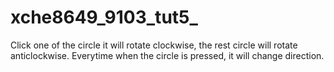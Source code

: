 # xche8649_9103_tut5_
Click one of the circle it will rotate clockwise, the rest circle will rotate anticlockwise.
Everytime when the circle is pressed, it will change direction. 

